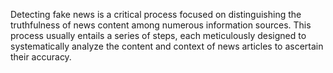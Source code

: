 Detecting fake news is a critical process focused on distinguishing the truthfulness of news content among numerous information sources. This process usually entails a series of steps, each meticulously designed to systematically analyze the content and context of news articles to ascertain their accuracy.
